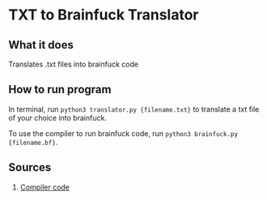 # TXT to Brainfuck Translator

## What it does
Translates .txt files into brainfuck code

## How to run program
In terminal, run `python3 translator.py {filename.txt}` to translate a txt file of your choice into brainfuck.

To use the compiler to run brainfuck code, run `python3 brainfuck.py {filename.bf}`.

## Sources
1. [Compiler code](https://mathspp.com/blog/writing-interpreter-in-15-loc)